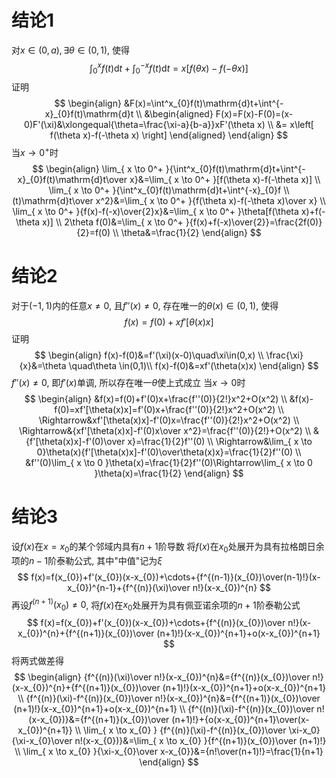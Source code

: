 # 结论1

对$x \in(0,a),\exists \theta\in(0,1)$, 使得
$$
\int^x_{0}f(t)\mathrm{d}t+\int^{-x}_{0}f(t)\mathrm{d}t=x[f(\theta x)-f(-\theta x)]
$$
证明
$$
\begin{align}
&F(x)=\int^x_{0}f(t)\mathrm{d}t+\int^{-x}_{0}f(t)\mathrm{d}t \\
&\begin{aligned}
F(x)=F(x)-F(0)=(x-0)F'(\xi)&\xlongequal{\theta=\frac{\xi-a}{b-a}}xF'(\theta x) \\
&= x\left[ f(\theta x)-f(-\theta x) \right] 
\end{aligned}
\end{align}
$$
当$x\to{0^+}$时
$$
\begin{align}
\lim_{ x \to 0^+ }{\int^x_{0}f(t)\mathrm{d}t+\int^{-x}_{0}f(t)\mathrm{d}t\over x}&=\lim_{ x \to 0^+ }[f(\theta x)-f(-\theta x)] \\
\lim_{ x \to 0^+ }{\int^x_{0}f(t)\mathrm{d}t+\int^{-x}_{0}f \\
(t)\mathrm{d}t\over x^2}&=\lim_{ x \to 0^+ }{f(\theta x)-f(-\theta x)\over x} \\
\lim_{ x \to 0^+ }{f(x)-f(-x)\over{2}x}&=\lim_{ x \to 0^+ }\theta[f(\theta x)+f(-\theta x)]  \\
2\theta f(0)&=\lim_{ x \to 0^+ }{f(x)+f(-x)\over{2}}=\frac{2f(0)}{2}=f(0) \\
\theta&=\frac{1}{2}
\end{align}
$$

# 结论2

对于$(-1,1)$内的任意$x\neq{0}$, 且$f''(x)\neq{0}$, 存在唯一的$\theta(x)\in(0,1)$, 使得
$$
f(x)=f(0)+xf'[\theta(x)x]
$$
证明
$$
\begin{align}
f(x)-f(0)&=f'(\xi)(x-0)\quad\xi\in(0,x) \\
\frac{\xi}{x}&=\theta \quad\theta \in(0,1)\\
f(x)-f(0)&=xf'(\theta(x)x)
\end{align}
$$
$f''(x)\neq{0}$, 即$f'(x)$单调, 所以存在唯一$\theta$使上式成立
当$x\to{0}$时
$$
\begin{align}
&f(x)=f(0)+f'(0)x+\frac{f''(0)}{2!}x^2+O(x^2) \\
&f(x)-f(0)=xf'[\theta(x)x]=f'(0)x+\frac{f''(0)}{2!}x^2+O(x^2) \\
\Rightarrow&xf'[\theta(x)x]-f'(0)x=\frac{f''(0)}{2!}x^2+O(x^2) \\
\Rightarrow&{xf'[\theta(x)x]-f'(0)x\over x^2}=\frac{f''(0)}{2!}+O(x^2) \\
&{f'[\theta(x)x]-f'(0)\over x}=\frac{1}{2}f''(0) \\
\Rightarrow&\lim_{ x \to 0}\theta(x){f'[\theta(x)x]-f'(0)\over\theta(x)x}=\frac{1}{2}f''(0) \\
&f''(0)\lim_{ x \to 0 }\theta(x)=\frac{1}{2}f''(0)\Rightarrow\lim_{ x \to 0 }\theta(x)=\frac{1}{2} 
\end{align}
$$

# 结论3

设$f(x)$在$x=x_{0}$的某个邻域内具有$n+1$阶导数
将$f(x)$在$x_{0}$处展开为具有拉格朗日余项的$n-1$阶泰勒公式, 其中"中值"记为$\xi$
$$
f(x)=f(x_{0})+f'(x_{0})(x-x_{0})+\cdots+{f^{(n-1)}(x_{0})\over(n-1)!}(x-x_{0})^{n-1}+{f^{(n)}(\xi)\over n!}(x-x_{0})^{n}
$$
再设$f^{(n+1)}(x_{0})\neq{0}$, 将$f(x)$在$x_{0}$处展开为具有佩亚诺余项的$n+1$阶泰勒公式
$$
f(x)=f(x_{0})+f'(x_{0})(x-x_{0})+\cdots+{f^{(n)}(x_{0})\over n!}(x-x_{0})^{n}+{f^{(n+1)}(x_{0})\over (n+1)!}(x-x_{0})^{n+1}+o(x-x_{0})^{n+1}
$$
将两式做差得
$$
\begin{align}
{f^{(n)}(\xi)\over n!}(x-x_{0})^{n}&={f^{(n)}(x_{0})\over n!}(x-x_{0})^{n}+{f^{(n+1)}(x_{0})\over (n+1)!}(x-x_{0})^{n+1}+o(x-x_{0})^{n+1} \\
{f^{(n)}(\xi)-f^{(n)}(x_{0})\over n!}(x-x_{0})^{n}&={f^{(n+1)}(x_{0})\over (n+1)!}(x-x_{0})^{n+1}+o(x-x_{0})^{n+1} \\
{f^{(n)}(\xi)-f^{(n)}(x_{0})\over n!(x-x_{0})}&={f^{(n+1)}(x_{0})\over (n+1)!}+{o(x-x_{0})^{n+1}\over(x-x_{0})^{n+1}} \\
\lim_{ x \to x_{0} } {f^{(n)}(\xi)-f^{(n)}(x_{0})\over \xi-x_0}{\xi-x_{0}\over n!(x-x_{0})}&=\lim_{ x \to x_{0} }{f^{(n+1)}(x_{0})\over (n+1)!} \\
\lim_{ x \to x_{0} }{\xi-x_{0}\over x-x_{0}}&={n!\over(n+1)!}=\frac{1}{n+1}
\end{align}
$$